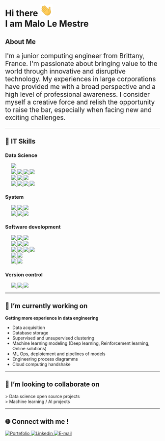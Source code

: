 <h1> Hi there <img src='./assets/hello.gif' width="40px"> <br> I am Malo Le Mestre  </h1>

## About Me
<p style="font-size: 1.5em;"> I'm a junior computing engineer from Brittany, France. I'm passionate about bringing value to the world through innovative and disruptive technology. My experiences in large corporations have provided me with a broad perspective and a high level of professional awareness. I consider myself a creative force and relish the opportunity to raise the bar, especially when facing new and exciting challenges. </p>


___

<h2> 🚀 IT Skills </h2>

<h3> Data Science </h3>

<p>
   <div>
   &nbsp;&nbsp;&nbsp;&nbsp; 
      <a href="#">
         <img src="https://img.shields.io/badge/-Python wide skills-blue?logo=python&logoColor=yellow&style=flat-square" height="40">
      </a>
   </div>
   <div>
         &nbsp;&nbsp;&nbsp;&nbsp;
         <a href="#">
            <img src="https://img.shields.io/badge/SQL-3C75B7?&style=flat-square" height="30">
         </a>
         <a href="#">
            <img src="https://img.shields.io/badge/-MySQL-ded?logo=mysql&logoColor=blue&style=flat-square" height="30">
         </a>
         <a href="#">
            <img src="https://img.shields.io/badge/PostgreSQL-375577?logo=postgresql&logoColor=white&style=flat-square" height="30"> 
         </a>
         <a href="#">
            <img src="https://img.shields.io/badge/Redis-red?logo=redis&logoColor=white&style=flat-square" height="30"> 
         </a>
      
   </div>
   <div>
      &nbsp;&nbsp;&nbsp;&nbsp;
      <a href="#">
      <img src="https://img.shields.io/badge/tensorflow-orange?logo=tensorflow&logoColor=white&style=flat-square" height="30">
      </a> 
      <a href="#">
      <img src="https://img.shields.io/badge/sklearn-blue?logo=scikitlearn&style=flat-square" height="30"> 
      </a>
      <a href="#">
      <img src="https://img.shields.io/badge/pytorch (soon)-252527?logo=pytorch&style=flat-square" height="30">
      </a>
   </div> 
   <div>
    &nbsp;&nbsp;&nbsp;&nbsp;
      <a href="#">  
         <img src="https://img.shields.io/badge/Clustering-3C75B7?style=flat-square" height="30">
      </a>
      <a href="#">
         <img src="https://img.shields.io/badge/DTW-grey" height="30">
      </a>
      <a href="#">
         <img src="https://img.shields.io/badge/DBSCAN-grey" height="30">
      </a>
      <a href="#">
         <img src="https://img.shields.io/badge/KMEANS-grey" height="30"> 
      </a>
   </div> 
</p>

<h3> System </h3>

<p> 
   <div>
      &nbsp;&nbsp;&nbsp;&nbsp;
      <a href="#">
         <img src="https://img.shields.io/badge/Docker-2E5A8D?logo=docker&logoColor=white&style=flat-square" height="30">
      </a>
      <a href="#">
         <img src="https://img.shields.io/badge/VirtualBox-ded?logo=virtualbox&logoColor=blue&style=flat-square"height="30">
      </a>
      <a href="#">
         <img src="https://img.shields.io/badge/Kubernetes (soon)-blue?logo=kubernetes&logoColor=white&style=flat-square" height="30">
      </a>  
   </div>
   <div>
      &nbsp;&nbsp;&nbsp;&nbsp;
      <a href="#">
         <img src="https://img.shields.io/badge/Linux-black?logo=linux&logoColor=yellow&style=flat-square" height="30">
      </a>  
      <a href="#">
         <img src="https://img.shields.io/badge/MacOS-888888?logo=macos&logoColor=white&style=flat-square" height="30">
      </a>  
      <a href="#">
         <img src="https://img.shields.io/badge/GNU bash-333333?logo=gnubash&logoColor=00ff00&style=flat-square" height="30">
      </a>    
   </div> 
</p>

<h3> Software development </h3>

<p>
   <div>
      &nbsp;&nbsp;&nbsp;&nbsp; 
      <a href="#">
         <img src="https://img.shields.io/badge/Vue.js-569D74?logo=vuedotjs&logoColor=white&style=flat-square" height="30">
      </a>  
      <a href="#">
         <img src="https://img.shields.io/badge/Node.js-86A94A?logo=nodedotjs&logoColor=white&style=flat-square" height="30">
      </a>  
      <a href="#">
         <img src="https://img.shields.io/badge/Electron-47848F?logo=electron&logoColor=white&style=flat-square" height="30">
      </a>  
   </div>
   <div>
      &nbsp;&nbsp;&nbsp;&nbsp;
      <a href="#">
         <img src="https://img.shields.io/badge/HTML-orange?logo=html5&logoColor=white&style=flat-square" height="30">
      </a> 
      <a href="#">
         <img src="https://img.shields.io/badge/CSS-ded?logo=css3&logoColor=blue&style=flat-square" height="30">
      </a>  
      <a href="#">
         <img src="https://img.shields.io/badge/JavaScript-D1A241?logo=javascript&logoColor=white&style=flat-square"height="30">
      </a>  
   </div>

   <div>
      &nbsp;&nbsp;&nbsp;&nbsp;
      <a href="#">
         <img src="https://img.shields.io/badge/Firebase-blue?logo=firebase&style=flat-square&logoColor='987E2B'" height="30">
      </a>  
      <a href="#">
         <img src="https://img.shields.io/badge/Hosting-grey?logo=firebase&logoColor='987E2B'" height="30">
      </a>  
      <a href="#">
         <img src="https://img.shields.io/badge/Authentication-grey?logo=firebase&logoColor='987E2B'" height="30">
      </a>  
      <a href="#">
         <img src="https://img.shields.io/badge/RealtimeDB-grey?logo=firebase&logoColor='987E2B'" height="30">
      </a>  
   </div> 

   <div>
      &nbsp;&nbsp;&nbsp;&nbsp;
      <a href="#">
         <img src="https://img.shields.io/badge/C++ (soon)-black?logo=cplusplus&style=flat-square&logoColor='987E2B'" height="30">
      </a>  
      <a href="#"> 
         <img src="https://img.shields.io/badge/VBA (soon)-green?logo=microsoft&style=flat-square" height="30"> 
      </a>  
   </div> 
   <div>
      &nbsp;&nbsp;&nbsp;&nbsp;
      <a href="#">
         <img src="https://img.shields.io/badge/Flutter-blue?logo=flutter&style=flat-square" height="30"> 
      </a>  
      <a href="#">
         <img src="https://img.shields.io/badge/Dart-white?logo=Dart&style=flat-square&logoColor=blue" height="30"> 
      </a>  
   </div> 
</p>

<h3> Version control </h3>

<p>
   &nbsp;&nbsp;&nbsp;&nbsp;
   <a href="#">
      <img src="https://img.shields.io/badge/Git-black?logo=git&style=flat-square" height="30">
   </a>  
   <a href="#">
      <img src="https://img.shields.io/badge/GitHub-181717?logo=github&style=flat-square" height="30">
   </a>  
   <a href="#">
      <img src="https://img.shields.io/badge/GitLab-ef9b24?logo=gitlab&logoColor=white&style=flat-square" height="30"> 
   </a>  
</p> 

___
<h2>🔭 I’m currently working on </h2>

__Getting more experience in data engineering__
   - Data acquisition
   - Database storage
   - Supervised and unsupervised clustering
   - Machine learning modeling (Deep learning, Reinforcement learning, Online solutions)
   - ML Ops, deploiement and pipelines of models
   - Engineering process diagramms
   - Cloud computing
handshake
___
<h2>🤝 I’m looking to collaborate on </h2>

\> Data science open source projects <br>
\> Machine learning / AI projects

___
<h2>🌐 Connect with me ! </h2>

<div> 
   <a href="https://malolm.com" target="_blank">
      <img src="https://img.shields.io/badge/Portefolio-green?style=for-the-badge&logo=vuedotjs&logoColor=white" alt="Portefolio" height=40>
   </a>
   
   <a href="https://www.linkedin.com/in/malo-le-mestre/" target="_blank">
      <img src="https://img.shields.io/badge/LinkedIn-0077B5?style=for-the-badge&logo=linkedin&logoColor=white" alt="Linkedin" height=40>
   </a>

   <a href="mailto:malo.lm@icloud.com" target="_blank">
      <img src="https://img.shields.io/badge/Email-D14836?style=for-the-badge&logo=maildotru&logoColor=white" alt="E-mail" height=40>
   </a>
</div>


<!-- DOCS
icons and labels: 
- https://simpleicons.org/?q=mail 
- https://shields.io
-->
